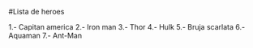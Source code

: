 #Lista de heroes

1.- Capitan america
2.- Iron man
3.- Thor
4.- Hulk
5.- Bruja scarlata
6.- Aquaman
7.- Ant-Man